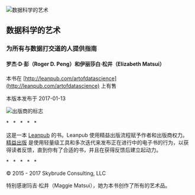 ![数据科学的艺术](images/title_page.png)

## 数据科学的艺术

### 为所有与数据打交道的人提供指南

#### 罗杰·D·彭（Roger D. Peng）和伊丽莎白·松井（Elizabeth Matsui）

本书在 [http://leanpub.com/artofdatascience](http://leanpub.com/artofdatascience) 上有售

本版本发布于 2017-01-13

![出版商的标志](images/skybrudeconsultingllc-logo.png)

*   *   *   *   *

这是一本 [Leanpub](http://leanpub.com) 的书。Leanpub 使用精益出版流程赋予作者和出版商权力。[精益出版](http://leanpub.com/manifesto) 是使用轻量级工具和多次迭代来发布正在进行中的电子书的行为，以获得读者反馈，直到你有了合适的书，并且在获得反馈后建立起动力。 

*   *   *   *   *

© 2015 - 2017 Skybrude Consulting, LLC

特别感谢玛吉·松井（Maggie Matsui），她为本书创作了所有的艺术品。
